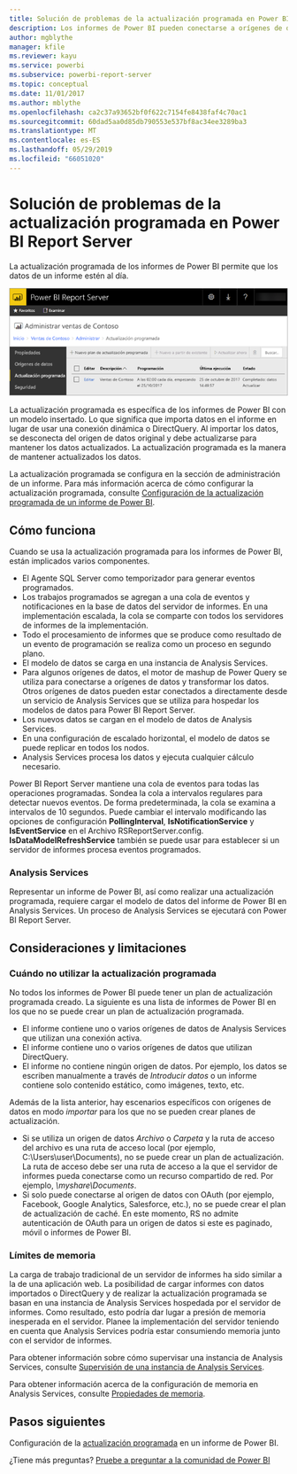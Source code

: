 ```yaml
---
title: Solución de problemas de la actualización programada en Power BI Report Server
description: Los informes de Power BI pueden conectarse a orígenes de datos diferentes. En función de cómo se usan los datos, hay disponibles diferentes orígenes de datos.
author: mgblythe
manager: kfile
ms.reviewer: kayu
ms.service: powerbi
ms.subservice: powerbi-report-server
ms.topic: conceptual
ms.date: 11/01/2017
ms.author: mblythe
ms.openlocfilehash: ca2c37a93652bf0f622c7154fe8438faf4c70ac1
ms.sourcegitcommit: 60dad5aa0d85db790553e537bf8ac34ee3289ba3
ms.translationtype: MT
ms.contentlocale: es-ES
ms.lasthandoff: 05/29/2019
ms.locfileid: "66051020"
---
```

# <a name="power-bi-report-scheduled-refresh-in-power-bi-report-server"></a>Solución de problemas de la actualización programada en Power BI Report Server
La actualización programada de los informes de Power BI permite que los datos de un informe estén al día.

![Actualización programada en Power BI Report Server](media/scheduled-refresh/scheduled-refresh-success.png)

La actualización programada es específica de los informes de Power BI con un modelo insertado. Lo que significa que importa datos en el informe en lugar de usar una conexión dinámica o DirectQuery. Al importar los datos, se desconecta del origen de datos original y debe actualizarse para mantener los datos actualizados. La actualización programada es la manera de mantener actualizados los datos.

La actualización programada se configura en la sección de administración de un informe. Para más información acerca de cómo configurar la actualización programada, consulte [Configuración de la actualización programada de un informe de Power BI](configure-scheduled-refresh.md).

## <a name="how-this-works"></a>Cómo funciona
Cuando se usa la actualización programada para los informes de Power BI, están implicados varios componentes.

* El Agente SQL Server como temporizador para generar eventos programados.
* Los trabajos programados se agregan a una cola de eventos y notificaciones en la base de datos del servidor de informes. En una implementación escalada, la cola se comparte con todos los servidores de informes de la implementación.
* Todo el procesamiento de informes que se produce como resultado de un evento de programación se realiza como un proceso en segundo plano.
* El modelo de datos se carga en una instancia de Analysis Services.
* Para algunos orígenes de datos, el motor de mashup de Power Query se utiliza para conectarse a orígenes de datos y transformar los datos. Otros orígenes de datos pueden estar conectados a directamente desde un servicio de Analysis Services que se utiliza para hospedar los modelos de datos para Power BI Report Server.
* Los nuevos datos se cargan en el modelo de datos de Analysis Services.
* En una configuración de escalado horizontal, el modelo de datos se puede replicar en todos los nodos.
* Analysis Services procesa los datos y ejecuta cualquier cálculo necesario.

Power BI Report Server mantiene una cola de eventos para todas las operaciones programadas. Sondea la cola a intervalos regulares para detectar nuevos eventos. De forma predeterminada, la cola se examina a intervalos de 10 segundos. Puede cambiar el intervalo modificando las opciones de configuración **PollingInterval**, **IsNotificationService** y **IsEventService** en el Archivo RSReportServer.config. **IsDataModelRefreshService** también se puede usar para establecer si un servidor de informes procesa eventos programados.

### <a name="analysis-services"></a>Analysis Services
Representar un informe de Power BI, así como realizar una actualización programada, requiere cargar el modelo de datos del informe de Power BI en Analysis Services. Un proceso de Analysis Services se ejecutará con Power BI Report Server.

## <a name="considerations-and-limitations"></a>Consideraciones y limitaciones
### <a name="when-scheduled-refresh-cant-be-used"></a>Cuándo no utilizar la actualización programada
No todos los informes de Power BI puede tener un plan de actualización programada creado. La siguiente es una lista de informes de Power BI en los que no se puede crear un plan de actualización programada.

* El informe contiene uno o varios orígenes de datos de Analysis Services que utilizan una conexión activa.
* El informe contiene uno o varios orígenes de datos que utilizan DirectQuery.
* El informe no contiene ningún origen de datos. Por ejemplo, los datos se escriben manualmente a través de *Introducir datos* o un informe contiene solo contenido estático, como imágenes, texto, etc.

Además de la lista anterior, hay escenarios específicos con orígenes de datos en modo *importar* para los que no se pueden crear planes de actualización.

* Si se utiliza un origen de datos *Archivo* o *Carpeta* y la ruta de acceso del archivo es una ruta de acceso local (por ejemplo, C:\Users\user\Documents), no se puede crear un plan de actualización. La ruta de acceso debe ser una ruta de acceso a la que el servidor de informes pueda conectarse como un recurso compartido de red. Por ejemplo, *\\myshare\Documents*.
* Si solo puede conectarse al origen de datos con OAuth (por ejemplo, Facebook, Google Analytics, Salesforce, etc.), no se puede crear el plan de actualización de caché. En este momento, RS no admite autenticación de OAuth para un origen de datos si este es paginado, móvil o informes de Power BI.

### <a name="memory-limits"></a>Límites de memoria
La carga de trabajo tradicional de un servidor de informes ha sido similar a la de una aplicación web. La posibilidad de cargar informes con datos importados o DirectQuery y de realizar la actualización programada se basan en una instancia de Analysis Services hospedada por el servidor de informes. Como resultado, esto podría dar lugar a presión de memoria inesperada en el servidor. Planee la implementación del servidor teniendo en cuenta que Analysis Services podría estar consumiendo memoria junto con el servidor de informes.

Para obtener información sobre cómo supervisar una instancia de Analysis Services, consulte [Supervisión de una instancia de Analysis Services](https://docs.microsoft.com/sql/analysis-services/instances/monitor-an-analysis-services-instance).

Para obtener información acerca de la configuración de memoria en Analysis Services, consulte [Propiedades de memoria](https://docs.microsoft.com/sql/analysis-services/server-properties/memory-properties).

## <a name="next-steps"></a>Pasos siguientes
Configuración de la [actualización programada](configure-scheduled-refresh.md) en un informe de Power BI.

¿Tiene más preguntas? [Pruebe a preguntar a la comunidad de Power BI](https://community.powerbi.com/)

